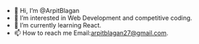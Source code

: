 - 👋 Hi, I’m @ArpitBlagan
- 👀 I’m interested in Web Development and competitive coding.
- 🌱 I’m currently learning React.
- 📫 How to reach me Email:arpitblagan27@gmail.com.

<!---
ArpitBlagan/ArpitBlagan is a ✨ special ✨ repository because its `README.md` (this file) appears on your GitHub profile.
You can click the Preview link to take a look at your changes.
--->
